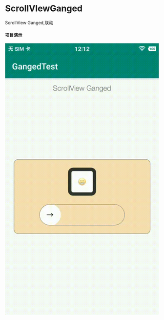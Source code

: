 # ScrollVIewGanged
ScrollView Ganged,联动


#### 项目演示
![sample.gif](https://github.com/wangyao5018/ScrollVIewGanged/blob/develop/sample.gif?raw=true)